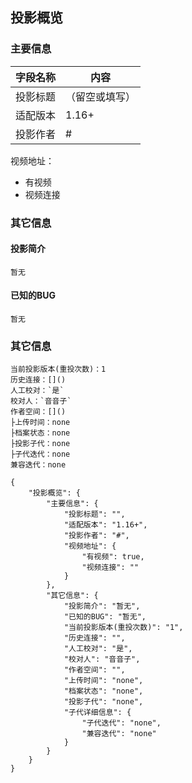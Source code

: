 ## 投影概览
### 主要信息
| 字段名称   | 内容           |
| ---------- | -------------- |
| 投影标题   | （留空或填写） |
| 适配版本   | 1.16+          | 
| 投影作者   | #              | 


视频地址：
- 有视频
- 视频连接

### 其它信息

#### 投影简介
```
暂无
```
#### 已知的BUG
```
暂无
```

### 其它信息

```
当前投影版本(重投次数)：1
历史连接：[]()
人工校对：`是`
校对人：`音音子`
作者空间：[]()
├上传时间：none
├档案状态：none
├投影子代：none
├子代迭代：none
兼容迭代：none
```


```
{
    "投影概览": {
        "主要信息": {
            "投影标题": "",
            "适配版本": "1.16+",
            "投影作者": "#",
            "视频地址": {
                "有视频": true,
                "视频连接": ""
            }
        },
        "其它信息": {
            "投影简介": "暂无",
            "已知的BUG": "暂无",
            "当前投影版本(重投次数)": "1",
            "历史连接": "",
            "人工校对": "是",
            "校对人": "音音子",
            "作者空间": "",
            "上传时间": "none",
            "档案状态": "none",
            "投影子代": "none",
            "子代详细信息": {
                "子代迭代": "none",
                "兼容迭代": "none"
            }
        }
    }
}
